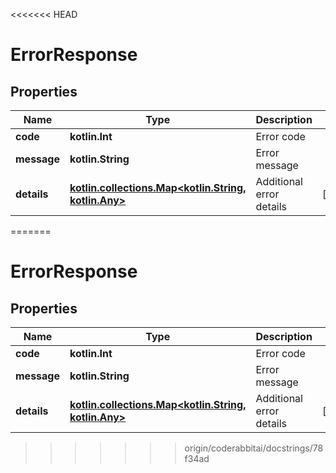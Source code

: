 <<<<<<< HEAD
# ErrorResponse

## Properties

| Name        | Type                                                                         | Description              | Notes      |
|-------------|------------------------------------------------------------------------------|--------------------------|------------|
| **code**    | **kotlin.Int**                                                               | Error code               |            |
| **message** | **kotlin.String**                                                            | Error message            |            |
| **details** | [**kotlin.collections.Map&lt;kotlin.String, kotlin.Any&gt;**](kotlin.Any.md) | Additional error details | [optional] |
=======

# ErrorResponse

## Properties
| Name | Type | Description | Notes |
| ------------ | ------------- | ------------- | ------------- |
| **code** | **kotlin.Int** | Error code |  |
| **message** | **kotlin.String** | Error message |  |
| **details** | [**kotlin.collections.Map&lt;kotlin.String, kotlin.Any&gt;**](kotlin.Any.md) | Additional error details |  [optional] |
>>>>>>> origin/coderabbitai/docstrings/78f34ad



